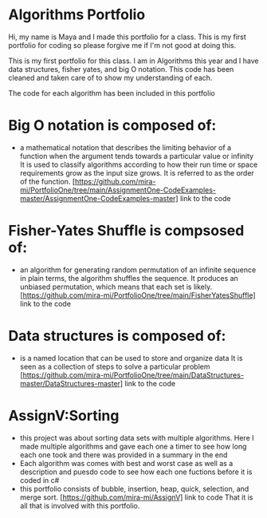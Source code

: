 # Algorithms Portfolio
Hi, my name is Maya and I made this portfolio for a class. This is my first portfolio for coding so please forgive me if I'm not good at doing this.

This is my first portfolio for this class. I am in Algorithms this year and I have data structures, fisher yates, and big O notation.
This code has been cleaned and taken care of to show my understanding of each.

The code for each algorithm has been included in this portfolio

# Big O notation is composed of:
- a mathematical notation that describes the limiting behavior of a function when the argument tends towards a particular value or infinity
It is used to classify algorithms according to how their run time or space requirements grow as the input size grows.
It is referred to as the order of the function. 
[https://github.com/mira-mi/PortfolioOne/tree/main/AssignmentOne-CodeExamples-master/AssignmentOne-CodeExamples-master] link to the code

# Fisher-Yates Shuffle is compsosed of:
 - an algorithm for generating random permutation of an infinite sequence in plain terms, the algorithm shuffles the sequence.
It produces an unbiased permutation, which means that each set is likely.
[https://github.com/mira-mi/PortfolioOne/tree/main/FisherYatesShuffle] link to the code

# Data structures is composed of:
  - is a named location that can be used to store and organize data
 It is seen as a collection of steps to solve a particular problem
 [https://github.com/mira-mi/PortfolioOne/tree/main/DataStructures-master/DataStructures-master] link to the code
 
 # AssignV:Sorting
 - this project was about sorting data sets with multiple algorithms. Here I made multiple algorithms and gave each one a timer to see how long each one took
 and there was provided in a summary in the end
 - Each algorithm was comes with best and worst case as well as a description and puesdo code to see how each one fuctions before it is coded in c#
 - this portfolio consists of bubble, insertion, heap, quick, selection, and merge sort.
 [https://github.com/mira-mi/AssignV] link to code
 That it is all that is involved with this portfolio.
 
